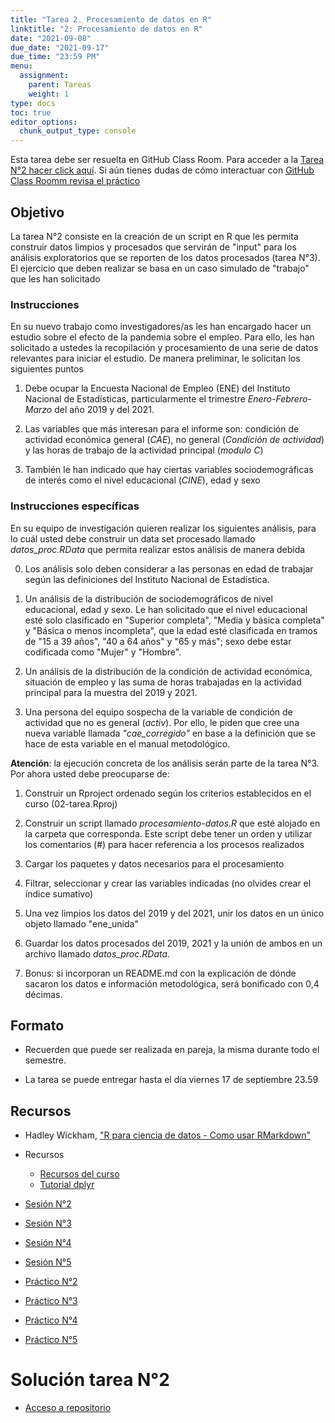 ```yaml
---
title: "Tarea 2. Procesamiento de datos en R"
linktitle: "2: Procesamiento de datos en R"
date: "2021-09-08"
due_date: "2021-09-17"
due_time: "23:59 PM"
menu:
  assignment:
    parent: Tareas
    weight: 1
type: docs
toc: true
editor_options: 
  chunk_output_type: console
---
```


Esta tarea debe ser resuelta en GitHub Class Room. Para acceder a la <i class="fas fa-external-link-square-alt"></i>  [Tarea N°2 hacer click aquí](https://classroom.github.com/g/uF2RyAV_). Si aún tienes dudas de cómo interactuar con [GitHub Class Roomm revisa el práctico](https://learn-r-uah.netlify.app/example/01-practico/)

## Objetivo

La tarea N°2 consiste en la creación de un script en R que les permita construir datos limpios y procesados que servirán de "input" para los análisis exploratorios que se reporten de los datos procesados (tarea N°3). El ejercicio que deben realizar se basa en un caso simulado de "trabajo" que les han solicitado

### Instrucciones

En su nuevo trabajo como investigadores/as les han encargado hacer un estudio sobre el efecto de la pandemia sobre el empleo. Para ello, les han solicitado a ustedes la recopilación y procesamiento de una serie de datos relevantes para iniciar el estudio. De manera preliminar, le solicitan los siguientes puntos

1. Debe ocupar la Encuesta Nacional de Empleo (ENE) del Instituto Nacional de Estadísticas, particularmente el trimestre *Enero-Febrero-Marzo* del año 2019 y del 2021. 

2. Las variables que más interesan para el informe son: condición de actividad económica general (*CAE*), no general (*Condición de actividad*) y las horas de trabajo de la actividad principal (*modulo C*)

3. También le han indicado que hay ciertas variables sociodemográficas de interés como el nivel educacional (*CINE*), edad y sexo 

### Instrucciones específicas

En su equipo de investigación quieren realizar los siguientes análisis, para lo cuál usted debe construir un data set procesado llamado *datos_proc.RData* que permita realizar estos análisis de manera debida

0. Los análisis solo deben considerar a las personas en edad de trabajar según las definiciones del Instituto Nacional de Estadística. 

1. Un análisis de la distribución de sociodemográficos de nivel educacional, edad y sexo. Le han solicitado que el nivel educacional esté solo clasificado en "Superior completa", "Media y básica completa" y "Básica o menos incompleta", que la edad esté clasificada en tramos de "15 a 39 años", "40 a 64 años" y "65 y más"; sexo debe estar codificada como "Mujer" y "Hombre". 

2. Un análisis de la distribución de la condición de actividad económica, situación de empleo y las suma de horas trabajadas en la actividad principal para la muestra del 2019 y 2021.

3. Una persona del equipo sospecha de la variable de condición de actividad que no es general (*activ*). Por ello, le piden que cree una nueva variable llamada *"cae_corregido"* en base a la definición que se hace de esta variable en el manual metodológico.

**Atención**: la ejecución concreta de los análisis serán parte de la tarea N°3. Por ahora usted debe preocuparse de: 

1. Construir un Rproject ordenado según los criterios establecidos en el curso (02-tarea.Rproj)

2. Construir un script llamado *procesamiento-datos.R* que esté alojado en la carpeta que corresponda. Este script debe tener un orden y utilizar los comentarios (#) para hacer referencia a los procesos realizados

3. Cargar los paquetes y datos necesarios para el procesamiento

4. Filtrar, seleccionar y crear las variables indicadas (no olvides crear el índice sumativo)

5. Una vez limpios los datos del 2019 y del 2021, unir los datos en un único objeto llamado "ene_unida"

6. Guardar los datos procesados del 2019, 2021 y la unión de ambos en un archivo llamado *datos_proc.RData*. 

7. Bonus: si incorporan un README.md con la explicación de dónde sacaron los datos e información metodológica, será bonificado con 0,4 décimas.


## Formato

- Recuerden que puede ser realizada en pareja, la misma durante todo el semestre. 

- La tarea se puede entregar hasta el día viernes 17 de septiembre 23.59


## Recursos

- <i class="fas fa-book"></i> Hadley Wickham, ["R para ciencia de datos - Como usar RMarkdown"](https://es.r4ds.hadley.nz/r-markdown.html) 

- <i class="fab fa-book"></i> Recursos
  - [Recursos del curso](https://learn-r-uah.netlify.app/resource/) 
  - [Tutorial dplyr](https://www.youtube.com/watch?v=APzU10EMMjg)

- <i class="fas fa-external-link-square-alt"></i> [Sesión N°2](/content/02-content)
- <i class="fas fa-external-link-square-alt"></i> [Sesión N°3](/content/03-content)
- <i class="fas fa-external-link-square-alt"></i> [Sesión N°4](/content/04-content)
- <i class="fas fa-external-link-square-alt"></i> [Sesión N°5](/content/05-content)

- <i class="fas fa-external-link-square-alt"></i> [Práctico N°2](/example/02-practico)
- <i class="fas fa-external-link-square-alt"></i> [Práctico N°3](/example/03-practico)
- <i class="fas fa-external-link-square-alt"></i> [Práctico N°4](/example/04-practico)
- <i class="fas fa-external-link-square-alt"></i> [Práctico N°5](/example/05-practico)


# Solución tarea N°2


- [Acceso a repositorio](https://github.com/learn-R/02-tarea-docentes)

